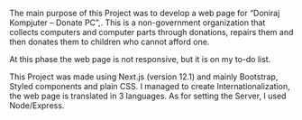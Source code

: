 The main purpose of this Project was to develop a web page for “Doniraj Kompjuter – Donate PC”,. This is  a non-government organization that collects computers and computer parts through donations, repairs them and then donates them to children who cannot afford one.

At this phase the web page is not responsive, but it is on my to-do list.

This Project was made using Next.js (version 12.1) and mainly Bootstrap, Styled components and plain CSS. I managed to create Internationalization, the web page is translated in 3 languages.
As for setting the Server, I used Node/Express. 


